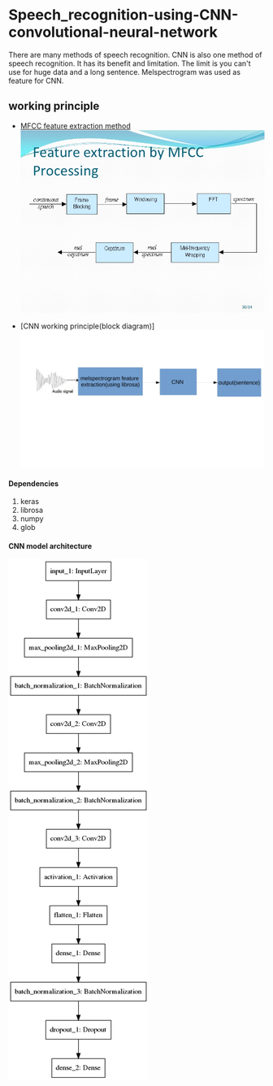 # Speech_recognition-using-CNN-convolutional-neural-network

There are many methods of speech recognition. CNN is also one method of speech recognition. It has its benefit and limitation. The limit is you can't use for huge data and a long sentence. Melspectrogram was used as feature for CNN. 

## working principle 

* [MFCC feature extraction method](https://librosa.github.io/librosa/generated/librosa.feature.mfcc.html)
![alt text](https://github.com/ankitgc1/Speech_recognition-using-CNN-convolutional-neural-network/blob/master/MFCC_feature_extraction.jpg)

* [CNN working principle(block diagram)]
![alt text](https://github.com/ankitgc1/Speech_recognition-using-CNN-convolutional-neural-network/blob/master/working_principle1-1.jpg) 

#### Dependencies
1. keras
2. librosa
3. numpy
4. glob

#### CNN model architecture
![alt text](https://github.com/ankitgc1/Speech_recognition-using-CNN-convolutional-neural-network/blob/master/model.png)
